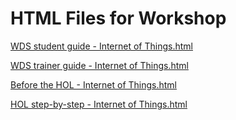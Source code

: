 ﻿# HTML Files for Workshop
[WDS student guide - Internet of Things.html](https://cloudworkshop.blob.core.windows.net/internet-of-things/Whiteboard%20design%20session/WDS%20student%20guide%20-%20Internet%20of%20Things.html)

[WDS trainer guide - Internet of Things.html](https://cloudworkshop.blob.core.windows.net/internet-of-things/Whiteboard%20design%20session/WDS%20trainer%20guide%20-%20Internet%20of%20Things.html)

[Before the HOL - Internet of Things.html](https://cloudworkshop.blob.core.windows.net/internet-of-things/Hands-on%20lab/Before%20the%20HOL%20-%20Internet%20of%20Things.html)

[HOL step-by-step - Internet of Things.html](https://cloudworkshop.blob.core.windows.net/internet-of-things/Hands-on%20lab/HOL%20step-by-step%20-%20Internet%20of%20Things.html)

